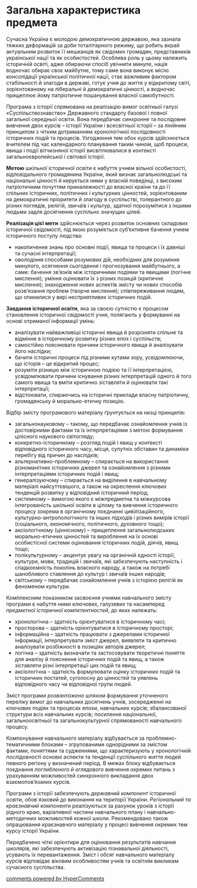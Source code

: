 <div id="hypercomments_widget" class="js-hypercomments-widget invisible"></div>

Загальна характеристика предмета
=============================================

Сучасна Україна є молодою демократичною державою, яка зазнала тяжких деформацій за доби тоталітарного режиму, що робить вкрай актуальним розвиток її мешканців як свідомих громадян, представників української нації та як особистостей. Особлива роль у цьому належить історичній освіті, адже обираючи спосіб увічнити минуле, нація водночас обирає своє майбутнє, тому саме вона виконує місію консолідації української політичної нації, стає важливим фактором стабільності й злагоди в державі, готує учня до життя у відкритому світі, зорієнтованому на ліберальні й демократичні цінності, а водночас прищеплює йому патріотичне пошанування власної самобутності.  

Програма з історії спрямована на реалізацію вимог освітньої галузі «Суспільствознавство» Державного стандарту базової і повної загальної середньої освіти. Вона передбачає синхронне та послідовне  вивчення двох курсів – історії України і всесвітньої історії – за лінійним принципом з чітким дотриманням хронологічної послідовності історичних подій та процесів. Узгодження тем обох курсів здійснюється вчителем під час календарного планування таким чином, щоб процеси, явища і події вітчизняної історії висвітлювалися в контексті загальноєвропейської і світової історії. 

<b>Метою</b> шкільної історичної освіти є набуття учнем вільної особистості, відповідального громадянина України, який визнає загальнолюдські та національні цінності й керується ними у власній поведінці, з високим патріотичним почуттям приналежності до власної країни та до її спільних історичних, політичних і культурних цінностей, зорієнтованим на демократичні пріоритети й злагоду в суспільстві, толерантного до різних поглядів, релігій, звичаїв і культур, здатної порозумітися з іншими людьми задля досягнення суспільно значущих цілей.

<b>Реалізація цієї мети</b> здійснюється через розвиток основних складових історичної свідомості, під якою розуміється суб’єктивне бачення учнем історичного поступу людства: 
<ul>
<li>накопичення знань про основні події, явища та процеси і їх  давніші та сучасні інтерпретації;</li>
<li>оволодіння способами розумових дій, необхідних для розуміння минулого, осягнення сьогодення і прогнозування майбутнього, а саме: бачення зв’язків між історичними подіями та явищами (логічне мислення); уміння оцінювати їх з різних позицій (критичне мислення); знаходження нових аспектів змісту чи нових способів розв’язання проблем (творче мислення); співпереживання людям, що опинилися у вирі несприятливих історичних подій. </li>
</ul>

<b>Завдання історичної освіти</b>, яка за своєю сутністю є процесом становлення історичної свідомості учня, полягають у формуванні на основі отриманої інформації умінь:
<ul>
<li>аналізувати найважливіші історичні явища й розрізняти спільне та відмінне в історичному розвитку різних епох і суспільств;</li> 
<li>самостійно пояснювати причини історичного явища й аналізувати його наслідки;</li>
<li>бачити історичні процеси під різними кутами зору, усвідомлюючи, що історія – це відкритий процес;</li>
<li>розуміти різницю між історичною подією та її інтерпретацією, усвідомлювати причини існування різних інтерпретацій одного й того самого явища та вміти критично зіставляти й оцінювати такі інтерпретації;</li>
<li>відстоювати, спираючись на історичні приклади власну патріотичну, громадянську й морально-етичну позицію. </li>
</ul>

Відбір змісту програмового матеріалу ґрунтується на низці принципів:
<ul>
<li>загальнонауковому – такому, що передбачає ознайомлення учнів із достовірними фактами та їх інтерпретаціями з метою формування цілісного наукового світогляду;</li>
<li>конкретно-історичному – розгляд подій і явищ у контексті відповідного історичного часу, місця, супутніх обставин та динаміки перебігу від причин до наслідків;</li>
<li>альтернативно-проблемному – спирається на використання різноманітних історичних джерел та ознайомлення з різними інтерпретаціями історичних подій і явищ;</li>
<li>генералізуючому – спирається на виділення в навчальному матеріалі найсуттєвішого, а також на окреслення ключових тенденцій розвитку у відповідний історичний період;</li>
<li>системному – вимогою якого є міжпредметна та міжкурсова інтегрованість шкільної освіти в цілому та вивчення історичного процесу зокрема в органічному поєднанні цивілізаційного, культурно-антропологічного та інших підходів і різних вимірів історії (соціального, економічного, політичного, духовного тощо);</li>
<li>аксіологічному (ціннісному) – прищеплення загальнолюдських морально-етичних цінностей та вироблення на їх основі особистісної системи оцінювання історичних подій, діячів, явищ тощо;</li>
<li>полікультурному – акцентує увагу на органічній єдності історії, культури, мови, традицій і звичаїв, які забезпечують наступність і спадкоємність поколінь власного народу, а також на потребі шанобливого ставлення до культур і звичаїв інших народів;</li>
<li>світському – передбачає ознайомлення учнів з історією релігій як феноменом культури.</li>
</ul>

Комплексним показником засвоєння учнями навчального змісту програми є набуття ними ключових, галузевих та насамперед <i>предметної історичної компетентностей</i>, до яких  належать:
<ul>
<li>хронологічна – здатність орієнтуватися в історичному часі;</li>
<li>просторова – здатність орієнтуватися в історичному просторі;</li>
<li>інформаційна – здатність працювати з джерелами історичної інформації, інтерпретувати зміст джерел, виявляти та критично аналізувати розбіжності в позиціях авторів джерел;</li>
<li>логічна – здатність визначати та застосовувати теоретичні поняття для аналізу й пояснення історичних подій та явищ, а також зіставляти різні інтерпретації цих подій та явищ;</li>
<li>аксіологічна – здатність формулювати оцінку історичних подій та історичних постатей, суголосну до цінностей та уявлень відповідного часу чи відповідної групи людей.</li>
</ul>

Зміст програми <i>розвантажено</i> шляхом формування уточненого переліку вимог до навчальних досягнень учнів, зосередженні на ключових подіях та процесах епохи, навчальних курсів; збалансованої структури всіх навчальних курсів; посилення національної, загальноосвітньої та загальнокультурної спрямованості навчального процесу.

Компонування навчального матеріалу відбувається за проблемно-тематичними блоками – згрупованими однорідними за змістом фактами,  поняттями та судженнями, що характеризують у хронологічній послідовності основні аспекти та тенденції суспільного життя людей певного регіону у визначений період. В межах блоку відбувається поєднання <i>поглибленого й оглядового</i> вивчення окремих питань з урахуванням можливостей синхронного викладання двох взаємопов’язаних курсів.

Програми з історії забезпечують <i>державний компонент</i> історичної освіти, обов`язковий до виконання на території України. <i>Регіональний та краєзнавчий</i> компоненти реалізуються за рахунок уроків з історії рідного краю, варіативної частини навчального плану і навчально-методичних можливостей кожної школи. Рекомендовано також опрацювання краєзнавчого матеріалу у процесі вивчення окремих тем курсу історії України.

Передбачено чіткі орієнтири для оцінювання результатів навчання школярів, які забезпечують активізацію пізнавальної діяльності, усувають їх перевантаження. Зміст і обсяг навчального матеріалу курсів відповідає віковим особливостям учнів та освітнім викликам сучасного суспільства.

<div class="js-hypercomments-container">
<a href="http://hypercomments.com" class="hc-link" title="comments widget">comments powered by HyperComments</a>
</div>
